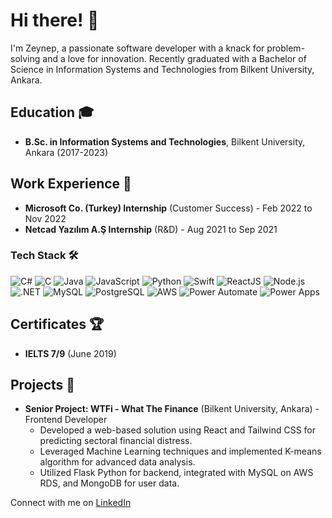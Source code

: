 # Hi there! 👋

I'm Zeynep, a passionate software developer with a knack for problem-solving and a love for innovation. Recently graduated with a Bachelor of Science in Information Systems and Technologies from Bilkent University, Ankara.

## Education 🎓
- **B.Sc. in Information Systems and Technologies**, Bilkent University, Ankara (2017-2023)

## Work Experience 💼
- **Microsoft Co. (Turkey) Internship** (Customer Success) - Feb 2022 to Nov 2022
- **Netcad Yazılım A.Ş Internship** (R&D) - Aug 2021 to Sep 2021


### Tech Stack 🛠️
![C#](https://img.shields.io/badge/-C%23-239120?style=flat-square&logo=c-sharp&logoColor=white)
![C](https://img.shields.io/badge/-C-00599C?style=flat-square&logo=c&logoColor=white)
![Java](https://img.shields.io/badge/-Java-007396?style=flat-square&logo=java&logoColor=white)
![JavaScript](https://img.shields.io/badge/-JavaScript-F7DF1E?style=flat-square&logo=javascript&logoColor=black)
![Python](https://img.shields.io/badge/-Python-3776AB?style=flat-square&logo=python&logoColor=white)
![Swift](https://img.shields.io/badge/-Swift-FA7343?style=flat-square&logo=swift&logoColor=white)
![ReactJS](https://img.shields.io/badge/-ReactJS-61DAFB?style=flat-square&logo=react&logoColor=white)
![Node.js](https://img.shields.io/badge/-Node.js-339933?style=flat-square&logo=node.js&logoColor=white)
![.NET](https://img.shields.io/badge/-.NET-512BD4?style=flat-square&logo=.net&logoColor=white)
![MySQL](https://img.shields.io/badge/-MySQL-4479A1?style=flat-square&logo=mysql&logoColor=white)
![PostgreSQL](https://img.shields.io/badge/-PostgreSQL-336791?style=flat-square&logo=postgresql&logoColor=white)
![AWS](https://img.shields.io/badge/-AWS-232F3E?style=flat-square&logo=amazon-aws&logoColor=white)
![Power Automate](https://img.shields.io/badge/-Power%20Automate-FFD800?style=flat-square&logo=microsoft-power-automate&logoColor=black)
![Power Apps](https://img.shields.io/badge/-Power%20Apps-CC2E4A?style=flat-square&logo=microsoft-powerapps&logoColor=white)

## Certificates 🏆
- **IELTS 7/9** (June 2019)

## Projects 🚀
- **Senior Project: WTFi - What The Finance** (Bilkent University, Ankara) - Frontend Developer
  - Developed a web-based solution using React and Tailwind CSS for predicting sectoral financial distress.
  - Leveraged Machine Learning techniques and implemented K-means algorithm for advanced data analysis.
  - Utilized Flask Python for backend, integrated with MySQL on AWS RDS, and MongoDB for user data.


Connect with me on [LinkedIn](https://www.linkedin.com/in/zeynepucuncuoglu/)

